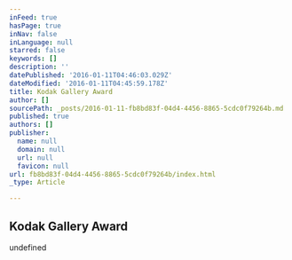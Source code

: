 ```yaml
---
inFeed: true
hasPage: true
inNav: false
inLanguage: null
starred: false
keywords: []
description: ''
datePublished: '2016-01-11T04:46:03.029Z'
dateModified: '2016-01-11T04:45:59.178Z'
title: Kodak Gallery Award
author: []
sourcePath: _posts/2016-01-11-fb8bd83f-04d4-4456-8865-5cdc0f79264b.md
published: true
authors: []
publisher:
  name: null
  domain: null
  url: null
  favicon: null
url: fb8bd83f-04d4-4456-8865-5cdc0f79264b/index.html
_type: Article

---
```

## Kodak Gallery Award
undefined